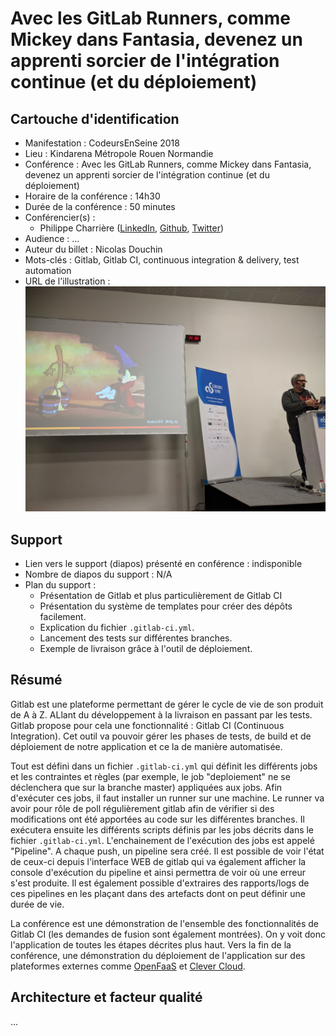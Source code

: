 # Avec les GitLab Runners, comme Mickey dans Fantasia, devenez un apprenti sorcier de l'intégration continue (et du déploiement) 

## Cartouche d'identification

 - Manifestation : CodeursEnSeine 2018
 - Lieu : Kindarena Métropole Rouen Normandie
 - Conférence : Avec les GitLab Runners, comme Mickey dans Fantasia, devenez un apprenti sorcier de l'intégration continue (et du déploiement) 
 - Horaire de la conférence : 14h30
 - Durée de la conférence : 50 minutes
 - Conférencier(s) :
   - Philippe Charrière ([LinkedIn](https://www.linkedin.com/in/phcharriere/), [Github](https://github.com/k33g), [Twitter](https://twitter.com/k33g_org))
 - Audience : ...
 - Auteur du billet : Nicolas Douchin
 - Mots-clés : Gitlab, Gitlab CI, continuous integration & delivery, test automation
 - URL de l'illustration : ![Avec les GitLab Runners, comme Mickey dans Fantasia, devenez un apprenti sorcier de l'intégration continue (et du déploiement)](illustration.jpg)

## Support
 - Lien vers le support (diapos) présenté en conférence : indisponible
 - Nombre de diapos du support : N/A
 - Plan du support : 
   - Présentation de Gitlab et plus particulièrement de Gitlab CI
   - Présentation du système de templates pour créer des dépôts facilement.
   - Explication du fichier `.gitlab-ci.yml`.
   - Lancement des tests sur différentes branches.
   - Exemple de livraison grâce à l'outil de déploiement.

## Résumé
Gitlab est une plateforme permettant de gérer le cycle de vie de son produit de A à Z. ALlant du développement à la livraison en passant par les tests. Gitlab propose pour cela une fonctionnalité : Gitlab CI (Continuous Integration). Cet outil va pouvoir gérer les phases de tests, de build et de déploiement de notre application et ce la de manière automatisée.

Tout est défini dans un fichier `.gitlab-ci.yml` qui définit les différents jobs et les contraintes et règles (par exemple, le job "deploiement" ne se déclenchera que sur la branche master) appliquées aux jobs. Afin d'exécuter ces jobs, il faut installer un runner sur une machine. Le runner va avoir pour rôle de poll régulièrement gitlab afin de vérifier si des modifications ont été apportées au code sur les différentes branches. Il exécutera ensuite les différents scripts définis par les jobs décrits dans le fichier `.gitlab-ci.yml`. L'enchainement de l'exécution des jobs est appelé "Pipeline". A chaque push, un pipeline sera créé. Il est possible de voir l'état de ceux-ci depuis l'interface WEB de gitlab qui va également afficher la console d'exécution du pipeline et ainsi permettra de voir où une erreur s'est produite. Il est également possible d'extraires des rapports/logs de ces pipelines en les plaçant dans des artefacts dont on peut définir une durée de vie.

La conférence est une démonstration de l'ensemble des fonctionnalités de Gitlab CI (les demandes de fusion sont également montrées). On y voit donc l'application de toutes les étapes décrites plus haut. Vers la fin de la conférence, une démonstration du déploiement de l'application sur des plateformes externes comme [OpenFaaS](https://github.com/openfaas/faas) et [Clever Cloud](https://www.clever-cloud.com/fr/).

## Architecture et facteur qualité
...
